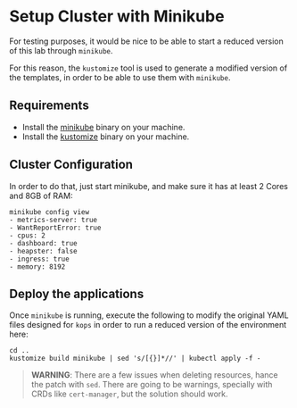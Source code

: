 # Setup Cluster with Minikube

For testing purposes, it would be nice to be able to start a reduced version of this lab through `minikube`.

For this reason, the `kustomize` tool is used to generate a modified version of the templates, in order to be able to use them with `minikube`.

## Requirements

* Install the [minikube](https://kubernetes.io/docs/tasks/tools/install-minikube/) binary on your machine.
* Install the [kustomize](https://kustomize.io/) binary on your machine.

## Cluster Configuration

In order to do that, just start minikube, and make sure it has at least 2 Cores and 8GB of RAM:

```shell
minikube config view
- metrics-server: true
- WantReportError: true
- cpus: 2
- dashboard: true
- heapster: false
- ingress: true
- memory: 8192
```

## Deploy the applications

Once `minikube` is running, execute the following to modify the original YAML files designed for `kops` in order to run a reduced version of the environment here:

```shell
cd ..
kustomize build minikube | sed 's/[{}]*//' | kubectl apply -f -
```

> **WARNING**: There are a few issues when deleting resources, hance the patch with `sed`. There are going to be warnings, specially with CRDs like `cert-manager`, but the solution should work.
